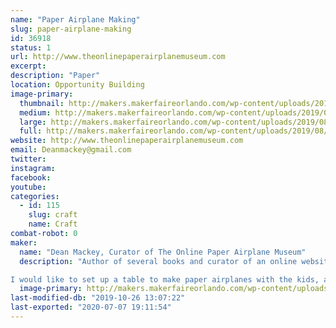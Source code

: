 ```yaml
---
name: "Paper Airplane Making"
slug: paper-airplane-making
id: 36918
status: 1
url: http://www.theonlinepaperairplanemuseum.com
excerpt:
description: "Paper"
location: Opportunity Building
image-primary:
  thumbnail: http://makers.makerfaireorlando.com/wp-content/uploads/2019/08/2012-TOPAM-Logo-150x150.jpg
  medium: http://makers.makerfaireorlando.com/wp-content/uploads/2019/08/2012-TOPAM-Logo-300x274.jpg
  large: http://makers.makerfaireorlando.com/wp-content/uploads/2019/08/2012-TOPAM-Logo.jpg
  full: http://makers.makerfaireorlando.com/wp-content/uploads/2019/08/2012-TOPAM-Logo.jpg
website: http://www.theonlinepaperairplanemuseum.com
email: Deanmackey@gmail.com
twitter: 
instagram: 
facebook: 
youtube: 
categories:
  - id: 115
    slug: craft
    name: Craft
combat-robot: 0
maker:
  name: "Dean Mackey, Curator of The Online Paper Airplane Museum"
  description: "Author of several books and curator of an online website featuring over 800 free paper airplane designs going all the way back to the 1880's,  Dean has been showing kids of all ages how to make and fly fun paper airplanes for nearly 20 years.

I would like to set up a table to make paper airplanes with the kids, and if you have time, I can do demonstrations of the history of paper airplanes for groups."
  image-primary: http://makers.makerfaireorlando.com/wp-content/uploads/2019/10/Screenshot_20181118-135459-1024x640.png
last-modified-db: "2019-10-26 13:07:22"
last-exported: "2020-07-07 19:11:54"
---
```

